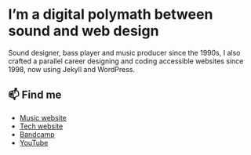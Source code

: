 # I’m a digital polymath between sound and web design

Sound designer, bass player and music producer since the 1990s, I also crafted a parallel career designing and coding accessible websites since 1998, now using Jekyll and WordPress.

## 📫 Find me

- [Music website](https://minutestomidnight.co.uk)
- [Tech website](https://simonesilvestroni.com)
- [Bandcamp](https://minutestomidnight.bandcamp.com/)
- [YouTube](https://www.youtube.com/@m2m)
